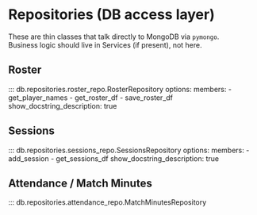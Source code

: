 # Repositories (DB access layer)

These are thin classes that talk directly to MongoDB via `pymongo`.  
Business logic should live in Services (if present), not here.

## Roster
::: db.repositories.roster_repo.RosterRepository
    options:
      members:
        - get_player_names
        - get_roster_df
        - save_roster_df
      show_docstring_description: true

## Sessions
::: db.repositories.sessions_repo.SessionsRepository
    options:
      members:
        - add_session
        - get_sessions_df
      show_docstring_description: true

## Attendance / Match Minutes
::: db.repositories.attendance_repo.MatchMinutesRepository